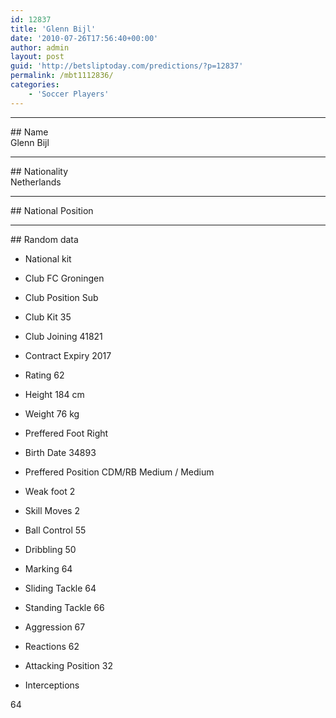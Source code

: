 ```yaml
---
id: 12837
title: 'Glenn Bijl'
date: '2010-07-26T17:56:40+00:00'
author: admin
layout: post
guid: 'http://betsliptoday.com/predictions/?p=12837'
permalink: /mbt1112836/
categories:
    - 'Soccer Players'
---
```


- - - - - -

\## Name  
 Glenn Bijl

- - - - - -

\## Nationality  
 Netherlands

- - - - - -

\## National Position

- - - - - -

\## Random data

- National kit
- Club
 FC Groningen

- Club Position
 Sub

- Club Kit
 35

- Club Joining
 41821

- Contract Expiry
 2017

- Rating
 62

- Height
 184 cm

- Weight
 76 kg

- Preffered Foot
 Right

- Birth Date
 34893

- Preffered Position
 CDM/RB Medium / Medium

- Weak foot
 2

- Skill Moves
 2

- Ball Control
 55

- Dribbling
 50

- Marking
 64

- Sliding Tackle
 64

- Standing Tackle
 66

- Aggression
 67

- Reactions
 62

- Attacking Position
 32

- Interceptions

 64